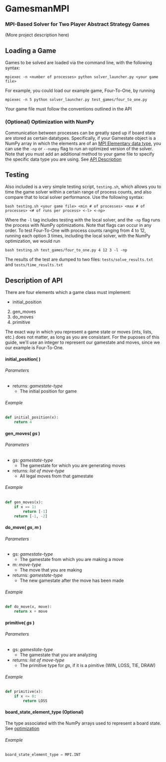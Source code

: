 # GamesmanMPI
### MPI-Based Solver for Two Player Abstract Strategy Games

(More project description here)

## Loading a Game
Games to be solved are loaded via the command line, with the following syntax:
```
mpiexec -n <number of processes> python solver_launcher.py <your game file>
```
For example, you could load our example game, Four-To-One, by running
```
mpiexec -n 5 python solver_launcher.py test_games/four_to_one.py
```
Your game file must follow the conventions outlined in the API

### <a name="optimize-desc"></a>(Optional) Optimization with NumPy
Communication between processes can be greatly sped up if board state are stored as certain datatypes. Specifically, if your Gamestate object is a NumPy array in which the elements are of an [MPI Elementary data type](https://computing.llnl.gov/tutorials/mpi/#Routine_Arguments "MPI Primitives"), you can use the `-np` or `--numpy` flag to run an optimized version of the solver. Note that you must add an additional method to your game file to specify the specific data type you are using. See [API Description](#optimize-api)

## Testing
Also included is a very simple testing script, `testing.sh`, which allows you to time the game solver within a certain range of process counts, and also compare that to local solver performance. Use the following syntax:
```
bash testing.sh <your game file> <min # of processes> <max # of processes> <# of runs per process> <-l> <-np>
```
Where the `-l` tag includes testing with the local solver, and the `-np` flag runs the process with NumPy optimizations. Note that flags can occur in any order. To test Four-To-One with process counts ranging from 4 to 12, running each option 3 times, including the local solver, with the NumPy optimization, we would run
```
bash testing.sh test_games/four_to_one.py 4 12 3 -l -np
```
The results of the test are dumped to two files: `tests/solve_results.txt` and `tests/time_results.txt`

## Description of API
There are four elements which a game class must implement:
- initial_position
2. gen_moves
3. do_moves
4. primitive

The exact way in which you represent a game state or moves (ints, lists, etc.) does not matter, as long as you are consistant. For the puposes of this guide, we'll use an integer to represent our gamestate and moves, since we our example is Four-To-One.

#### initial_position( )
###### Parameters
- returns: *gamestate-type*
  - The initial position for game

###### Example
```python
def initial_position(x):
    return 4
```

#### gen_moves( *gs* )
###### Parameters
- gs: *gamestate-type*
  - The gamestate for which you are generating moves
- returns: *list of move-type*
  - All legal moves from that gamestate

###### Example
```python
def gen_moves(x):
    if x == 1:
        return [-1]
    return [-1, -2]
```

#### do_move( *gs*, *m* )
###### Parameters
- gs: *gamestate-type*
  - The gamestate from which you are making a move
- m: *move-type*
  - The move that you are making
- returns: *gamestate-type*
  - The new gamestate after the move has been made

###### Example
```python
def do_move(x, move):
    return x + move
```
#### primitive( *gs* )
###### Parameters
- gs: *gamestate-type*
  - The gamestate that you are analyzing
- returns: *list of move-type*
  - The primitive type for *gs*, if it is a pimitive (WIN, LOSS, TIE, DRAW)

###### Example
```python
def primitive(x):
    if x <= 0:
        return LOSS
```

#### <a name="optimize-api"></a> board_state_element_type (Optional)
The type associated with the NumPy arrays used to represent a board state. See [optimization](#optimize-desc)

###### Example
```python
board_state_element_type = MPI.INT
```
